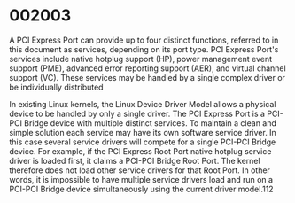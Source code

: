 # 002003
A PCI Express Port can provide up to four distinct functions,
referred to in this document as services, depending on its port type.
PCI Express Port's services include native hotplug support (HP),
power management event support (PME), advanced error reporting
support (AER), and virtual channel support (VC). These services may
be handled by a single complex driver or be individually distributed


In existing Linux kernels, the Linux Device Driver Model allows a
physical device to be handled by only a single driver. The PCI
Express Port is a PCI-PCI Bridge device with multiple distinct
services. To maintain a clean and simple solution each service
may have its own software service driver. In this case several
service drivers will compete for a single PCI-PCI Bridge device.
For example, if the PCI Express Root Port native hotplug service
driver is loaded first, it claims a PCI-PCI Bridge Root Port. The
kernel therefore does not load other service drivers for that Root
Port. In other words, it is impossible to have multiple service
drivers load and run on a PCI-PCI Bridge device simultaneously
using the current driver model.112
